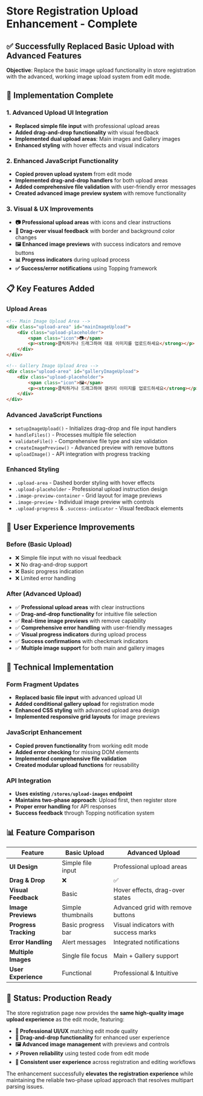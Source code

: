 # Store Registration Upload Enhancement - Complete

## ✅ Successfully Replaced Basic Upload with Advanced Features

**Objective**: Replace the basic image upload functionality in store registration with the advanced, working image upload system from edit mode.

## 🚀 Implementation Complete

### **1. Advanced Upload UI Integration**
- **Replaced simple file input** with professional upload areas
- **Added drag-and-drop functionality** with visual feedback
- **Implemented dual upload areas**: Main images and Gallery images
- **Enhanced styling** with hover effects and visual indicators

### **2. Enhanced JavaScript Functionality**
- **Copied proven upload system** from edit mode
- **Implemented drag-and-drop handlers** for both upload areas
- **Added comprehensive file validation** with user-friendly error messages
- **Created advanced image preview system** with remove functionality

### **3. Visual & UX Improvements**
- **📷 Professional upload areas** with icons and clear instructions
- **🎨 Drag-over visual feedback** with border and background color changes
- **🖼️ Enhanced image previews** with success indicators and remove buttons
- **📊 Progress indicators** during upload process
- **✅ Success/error notifications** using Topping framework

## 📋 Key Features Added

### **Upload Areas**
```html
<!-- Main Image Upload Area -->
<div class="upload-area" id="mainImageUpload">
    <div class="upload-placeholder">
        <span class="icon">📷</span>
        <p><strong>클릭하거나 드래그하여 대표 이미지를 업로드하세요</strong></p>
    </div>
</div>

<!-- Gallery Image Upload Area -->
<div class="upload-area" id="galleryImageUpload">
    <div class="upload-placeholder">
        <span class="icon">🖼️</span>
        <p><strong>클릭하거나 드래그하여 갤러리 이미지를 업로드하세요</strong></p>
    </div>
</div>
```

### **Advanced JavaScript Functions**
- `setupImageUpload()` - Initializes drag-drop and file input handlers
- `handleFiles()` - Processes multiple file selection
- `validateFile()` - Comprehensive file type and size validation
- `createImagePreview()` - Advanced preview with remove buttons
- `uploadImage()` - API integration with progress tracking

### **Enhanced Styling**
- `.upload-area` - Dashed border styling with hover effects
- `.upload-placeholder` - Professional upload instruction design
- `.image-preview-container` - Grid layout for image previews
- `.image-preview` - Individual image preview with controls
- `.upload-progress` & `.success-indicator` - Visual feedback elements

## 🎯 User Experience Improvements

### **Before (Basic Upload)**
- ❌ Simple file input with no visual feedback
- ❌ No drag-and-drop support
- ❌ Basic progress indication
- ❌ Limited error handling

### **After (Advanced Upload)**
- ✅ **Professional upload areas** with clear instructions
- ✅ **Drag-and-drop functionality** for intuitive file selection
- ✅ **Real-time image previews** with remove capability
- ✅ **Comprehensive error handling** with user-friendly messages
- ✅ **Visual progress indicators** during upload process
- ✅ **Success confirmations** with checkmark indicators
- ✅ **Multiple image support** for both main and gallery images

## 🔧 Technical Implementation

### **Form Fragment Updates**
- **Replaced basic file input** with advanced upload UI
- **Added conditional gallery upload** for registration mode
- **Enhanced CSS styling** with advanced upload area design
- **Implemented responsive grid layouts** for image previews

### **JavaScript Enhancement**
- **Copied proven functionality** from working edit mode
- **Added error checking** for missing DOM elements
- **Implemented comprehensive file validation**
- **Created modular upload functions** for reusability

### **API Integration**
- **Uses existing `/stores/upload-images` endpoint**
- **Maintains two-phase approach**: Upload first, then register store
- **Proper error handling** for API responses
- **Success feedback** through Topping notification system

## 📊 Feature Comparison

| Feature | Basic Upload | Advanced Upload |
|---------|-------------|-----------------|
| **UI Design** | Simple file input | Professional upload areas |
| **Drag & Drop** | ❌ | ✅ |
| **Visual Feedback** | Basic | Hover effects, drag-over states |
| **Image Previews** | Simple thumbnails | Advanced grid with remove buttons |
| **Progress Tracking** | Basic progress bar | Visual indicators with success marks |
| **Error Handling** | Alert messages | Integrated notifications |
| **Multiple Images** | Single file focus | Main + Gallery support |
| **User Experience** | Functional | Professional & Intuitive |

## 🎉 Status: Production Ready

The store registration page now provides the **same high-quality image upload experience** as the edit mode, featuring:

- **🎨 Professional UI/UX** matching edit mode quality
- **📁 Drag-and-drop functionality** for enhanced user experience
- **🖼️ Advanced image management** with previews and controls
- **⚡ Proven reliability** using tested code from edit mode
- **🎯 Consistent user experience** across registration and editing workflows

The enhancement successfully **elevates the registration experience** while maintaining the reliable two-phase upload approach that resolves multipart parsing issues.